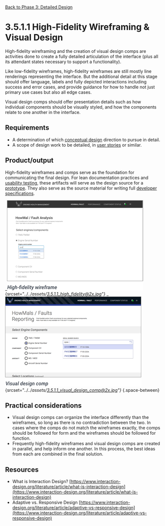 [Back to Phase 3: Detailed Design](3-5-detailed.md)

# 3.5.1.1 High-Fidelity Wireframing & Visual Design

High-fidelity wireframing and the creation of visual design comps are activities done to create a fully detailed articulation of the interface (plus all its attendant states necessary to support a functionality). 

Like low-fidelity wireframes, high-fidelity wireframes are still mostly line renderings representing the interface. But the additional detail at this stage should offer language, labels and fully depicted interactions including success and error cases, and provide guidance for how to handle not just primary use cases but also all edge cases.

Visual design comps should offer presentation details such as how individual components should be visually styled, and how the components relate to one another in the interface.

## Requirements

- A determination of which [conceptual design](3-4-conceptual.md) direction to pursue in detail.
- A scope of design work to be detailed, in [user stories](3-4-2-2-story.md) or similar.

## Product/output

High-fidelity wireframes and comps serve as the foundation for communicating the final design. For lean documentation practices and [usability testing](3-5-1-3-usability.md), these artifacts will serve as the design source for a [prototype](3-5-1-2-prototyping.md). They also serve as the source material for writing full [developer specifications](3-5-1-4-annotating.md).

_![3.5.1.1-1](../_assets/3.5.1.1_high_fidelity.jpg){srcset="../../_assets/3.5.1.1_high_fidelity@2x.jpg"}_
_![3.5.1.1-2](../_assets/3.5.1.1_visual_design_comp.jpg){srcset="../../_assets/3.5.1.1_visual_design_comp@2x.jpg"}_
{.space-between}

## Practical considerations

- Visual design comps can organize the interface differently than the wireframes, so long as there is no contradiction between the two. In cases where the comps do not match the wireframes exactly, the comps should be followed for form and the wireframes should be followed for function.
- Frequently high-fidelity wireframes and visual design comps are created in parallel, and help inform one another. In this process, the best ideas from each are combined in the final solution.

## Resources

- What is Interaction Design? [https://www.interaction-design.org/literature/article/what-is-interaction-design](https://www.interaction-design.org/literature/article/what-is-interaction-design)
- Adaptive vs. Responsive Design [https://www.interaction-design.org/literature/article/adaptive-vs-responsive-design](https://www.interaction-design.org/literature/article/adaptive-vs-responsive-design)

